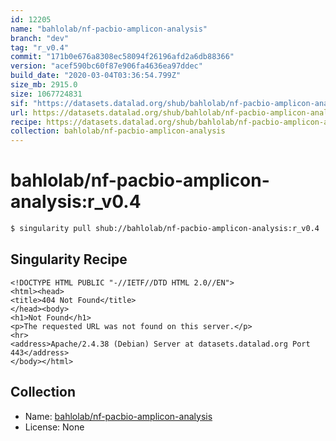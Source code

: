 ```yaml
---
id: 12205
name: "bahlolab/nf-pacbio-amplicon-analysis"
branch: "dev"
tag: "r_v0.4"
commit: "171b0e676a8308ec58094f26196afd2a6db88366"
version: "acef590bc60f87e906fa4636ea97ddec"
build_date: "2020-03-04T03:36:54.799Z"
size_mb: 2915.0
size: 1067724831
sif: "https://datasets.datalad.org/shub/bahlolab/nf-pacbio-amplicon-analysis/r_v0.4/2020-03-04-171b0e67-acef590b/acef590bc60f87e906fa4636ea97ddec.sif"
url: https://datasets.datalad.org/shub/bahlolab/nf-pacbio-amplicon-analysis/r_v0.4/2020-03-04-171b0e67-acef590b/
recipe: https://datasets.datalad.org/shub/bahlolab/nf-pacbio-amplicon-analysis/r_v0.4/2020-03-04-171b0e67-acef590b/Singularity
collection: bahlolab/nf-pacbio-amplicon-analysis
---
```


# bahlolab/nf-pacbio-amplicon-analysis:r_v0.4

```bash
$ singularity pull shub://bahlolab/nf-pacbio-amplicon-analysis:r_v0.4
```

## Singularity Recipe

```singularity
<!DOCTYPE HTML PUBLIC "-//IETF//DTD HTML 2.0//EN">
<html><head>
<title>404 Not Found</title>
</head><body>
<h1>Not Found</h1>
<p>The requested URL was not found on this server.</p>
<hr>
<address>Apache/2.4.38 (Debian) Server at datasets.datalad.org Port 443</address>
</body></html>
```

## Collection

 - Name: [bahlolab/nf-pacbio-amplicon-analysis](https://github.com/bahlolab/nf-pacbio-amplicon-analysis)
 - License: None

